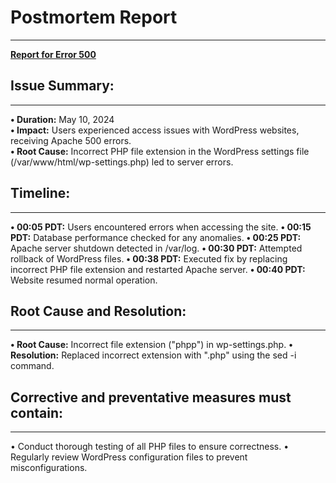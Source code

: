 # Postmortem Report
-------------------
**[Report for Error 500](https://github.com/ayaelsaid/alx-system_engineering-devops/tree/master/0x17-web_stack_debugging_3)**

## Issue Summary:
-----------------
**•	Duration:** May 10, 2024  
**•	Impact:** Users experienced access issues with WordPress websites, receiving Apache 500 errors.  
**•	Root Cause:** Incorrect PHP file extension in the WordPress settings file (/var/www/html/wp-settings.php) led to server errors.  
## Timeline:
-------------
**•	00:05 PDT:** Users encountered errors when accessing the site.
**•	00:15 PDT:** Database performance checked for any anomalies.
**•	00:25 PDT:** Apache server shutdown detected in /var/log.
**•	00:30 PDT:** Attempted rollback of WordPress files.
**•	00:38 PDT:** Executed fix by replacing incorrect PHP file extension and restarted Apache server.
**•	00:40 PDT:** Website resumed normal operation.
## Root Cause and Resolution:
------------------------------
**•	Root Cause:** Incorrect file extension ("phpp") in wp-settings.php.
**•	Resolution:** Replaced incorrect extension with ".php" using the sed -i command.
## Corrective and preventative measures must contain:
------------------------------------------------------
•	Conduct thorough testing of all PHP files to ensure correctness.
•	Regularly review WordPress configuration files to prevent misconfigurations.
